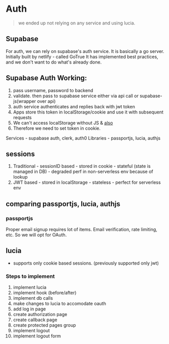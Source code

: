 # Auth

> we ended up not relying on any service and using lucia.

## Supabase

For auth, we can rely on supabase's auth service.
It is basically a go server. Initially built by netlify - called GoTrue
It has implemented best practices, and we don't want to do what's already done.

## Supabase Auth Working:

1. pass username, password to backend
2. validate. then pass to supabase service either via api call or supabase-js(wrapper over api)
3. auth service authenticates and replies back with jwt token
4. Apps store this token in localStorage/cookie and use it with subsequent requests
5. We can't access localStorage without JS & [also](https://www.rdegges.com/2018/please-stop-using-local-storage/)
6. Therefore we need to set token in cookie.

Services - supabase auth, clerk, auth0
Libraries - passportjs, lucia, authjs

## sessions

1. Traditional - sessionID based - stored in cookie - stateful (state is managed in DB) - degraded perf in non-serverless env because of lookup
2. JWT based - stored in localStorage - stateless - perfect for serverless env

## comparing passportjs, lucia, authjs

### passportjs

Proper email signup requires lot of items. Email verification, rate limiting, etc. So we will opt for OAuth.

## lucia

- supports only cookie based sessions. (previously supported only jwt)

### Steps to implement

1. implement lucia
2. implement hook (before/after)
3. implement db calls
4. make changes to lucia to accomodate oauth
5. add log in page
6. create authorization page
7. create callback page
8. create protected pages group
9. implement logout
10. implement logout form

